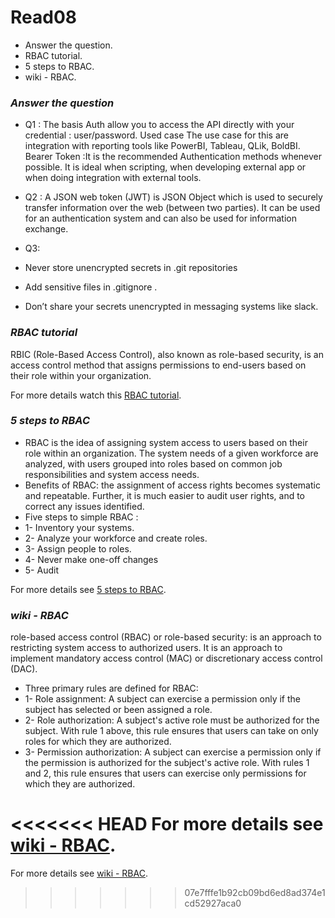 # Read08
* Answer the question.
* RBAC tutorial.
* 5 steps to RBAC.
* wiki - RBAC.

### *Answer the question*
- Q1 : The basis Auth allow you to access the API directly with your credential : user/password. Used case
The use case for this are integration with reporting tools like PowerBI, Tableau, QLik, BoldBI.
Bearer Token :It is the recommended Authentication methods whenever possible. It is ideal when scripting, when 
developing external app or when doing integration with external tools.

- Q2 : A JSON web token (JWT) is JSON Object which is used to securely transfer information over the web (between two parties). It can be used for an authentication system and can also be used for information exchange.

- Q3: 
-  Never store unencrypted secrets in .git repositories
-  Add sensitive files in .gitignore .
- Don’t share your secrets unencrypted in messaging systems like slack.

### *RBAC tutorial*
RBIC (Role-Based Access Control), also known as role-based security, is an access control method that assigns 
permissions to end-users based on their role within your organization. 

For more details watch this [RBAC tutorial](https://www.youtube.com/watch?v=C4NP8Eon3cA).

### *5 steps to RBAC*
- RBAC is the idea of assigning system access to users based on their role within an organization. The system 
needs of a given workforce are analyzed, with users grouped into roles based on common job responsibilities and 
system access needs.
- Benefits of RBAC: the assignment of access rights becomes systematic and repeatable. Further, it is much easier 
to audit user rights, and to correct any issues identified.
- Five steps to simple RBAC :
- 1- Inventory your systems.
- 2- Analyze your workforce and create roles.
- 3- Assign people to roles.
- 4- Never make one-off changes
- 5- Audit

For more details see [5 steps to RBAC](https://www.csoonline.com/article/3060780/5-steps-to-simple-role-based-access-control.html).

### *wiki - RBAC*
role-based access control (RBAC) or role-based security: is an approach to restricting system access to authorized 
users. It is an approach to implement mandatory access control (MAC) or discretionary access control (DAC).
- Three primary rules are defined for RBAC:
- 1- Role assignment: A subject can exercise a permission only if the subject has selected or been assigned a role.
- 2- Role authorization: A subject's active role must be authorized for the subject. With rule 1 above, this rule 
ensures that users can take on only roles for which they are authorized.
- 3- Permission authorization: A subject can exercise a permission only if the permission is authorized for the 
subject's active role. With rules 1 and 2, this rule ensures that users can exercise only permissions for which 
they are authorized.

<<<<<<< HEAD
For more details see [wiki - RBAC](https://en.wikipedia.org/wiki/Role-based_access_control).
=======
For more details see [wiki - RBAC](https://en.wikipedia.org/wiki/Role-based_access_control).
>>>>>>> 07e7fffe1b92cb09bd6ed8ad374e1cd52927aca0
